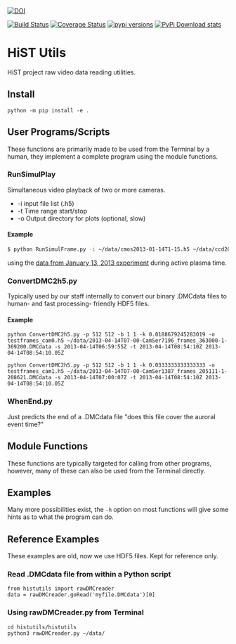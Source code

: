 [![DOI](https://zenodo.org/badge/30336524.svg)](https://zenodo.org/badge/latestdoi/30336524)

[![Build Status](https://travis-ci.com/space-physics/histutils.svg?branch=master)](https://travis-ci.com/space-physics/histutils)
[![Coverage Status](https://coveralls.io/repos/github/space-physics/histutils/badge.svg?branch=master)](https://coveralls.io/github/space-physics/histutils?branch=master)
[![pypi versions](https://img.shields.io/pypi/pyversions/histutils.svg)](https://pypi.python.org/pypi/histutils)
[![PyPi Download stats](http://pepy.tech/badge/histutils)](http://pepy.tech/project/histutils)


# HiST Utils

HiST project raw video data reading utilities.

## Install

    python -m pip install -e .

## User Programs/Scripts

These functions are primarily made to be used from the Terminal by a
human, they implement a complete program using the module functions.

### RunSimulPlay

Simultaneous video playback of two or more cameras.

* -i input file list (.h5)
* -t Time range start/stop
* -o Output directory for plots (optional, slow)

#### Example

```bash
$ python RunSimulFrame.py -i ~/data/cmos2013-01-14T1-15.h5 ~/data/ccd2013-01-14T1-15.h5
```

using the [data from January 13, 2013
experiment](http://heaviside.bu.edu/~mhirsch/dmc/2013-01-13/) during
active plasma time.

### ConvertDMC2h5.py

Typically used by our staff internally to convert our binary .DMCdata
files to human- and fast processing- friendly HDF5 files.

#### Example

    python ConvertDMC2h5.py -p 512 512 -b 1 1 -k 0.0188679245283019 -o testframes_cam0.h5 ~/data/2013-04-14T07-00-CamSer7196_frames_363000-1-369200.DMCdata -s 2013-04-14T06:59:55Z -t 2013-04-14T08:54:10Z 2013-04-14T08:54:10.05Z

    python ConvertDMC2h5.py -p 512 512 -b 1 1 -k 0.0333333333333333 -o testframes_cam1.h5 ~/data/2013-04-14T07-00-CamSer1387_frames_205111-1-208621.DMCdata -s 2013-04-14T07:00:07Z -t 2013-04-14T08:54:10Z 2013-04-14T08:54:10.05Z

### WhenEnd.py

Just predicts the end of a .DMCdata file "does this file cover the
auroral event time?"

## Module Functions

These functions are typically targeted for calling from other programs,
however, many of these can also be used from the Terminal directly.

## Examples

Many more possibilities exist, the `-h` option on most functions will
give some hints as to what the program can do.

## Reference Examples

These examples are old, now we use HDF5 files. Kept for reference only.

### Read .DMCdata file from within a Python script

    from histutils import rawDMCreader
    data = rawDMCreader.goRead('myfile.DMCdata')[0]

### Using rawDMCreader.py from Terminal

    cd histutils/histutils
    python3 rawDMCreader.py ~/data/
